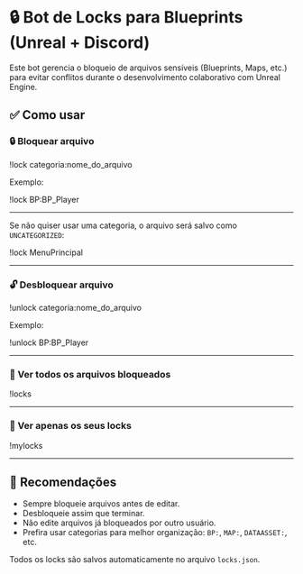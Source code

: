 # 🔒 Bot de Locks para Blueprints (Unreal + Discord)

Este bot gerencia o bloqueio de arquivos sensíveis (Blueprints, Maps, etc.) para evitar conflitos durante o desenvolvimento colaborativo com Unreal Engine.

## ✅ Como usar

### 🔒 Bloquear arquivo

!lock categoria:nome_do_arquivo

Exemplo: 

!lock BP:BP_Player

---

Se não quiser usar uma categoria, o arquivo será salvo como `UNCATEGORIZED`: 

!lock MenuPrincipal

---

### 🔓 Desbloquear arquivo

!unlock categoria:nome_do_arquivo

Exemplo:

!unlock BP:BP_Player

---

### 📄 Ver todos os arquivos bloqueados

!locks

---

### 🙋 Ver apenas os seus locks

!mylocks

---

## 🧩 Recomendações
- Sempre bloqueie arquivos antes de editar.
- Desbloqueie assim que terminar.
- Não edite arquivos já bloqueados por outro usuário.
- Prefira usar categorias para melhor organização: `BP:`, `MAP:`, `DATAASSET:`, etc.



Todos os locks são salvos automaticamente no arquivo `locks.json`.

